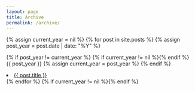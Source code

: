 ```yaml
---
layout: page
title: Archive
permalink: /archive/
---
```


{% assign current_year = nil %}
{% for post in site.posts %}
{% assign post_year = post.date | date: "%Y" %}

{% if post_year != current_year %}
{% if current_year != nil %}{% endif %}
{{ post_year }}
{% assign current_year = post_year %}
{% endif %}

<li>
<a href="/blog/{{ post.url }}">{{ post.title }}</a></li>
{% endfor %}
{% if current_year != nil %}{% endif %}